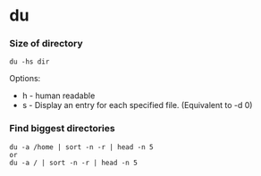 # du

### Size of directory

```
du -hs dir
```

Options:
* h - human readable
* s - Display an entry for each specified file.  (Equivalent to -d 0)

### Find biggest directories

```
du -a /home | sort -n -r | head -n 5
or
du -a / | sort -n -r | head -n 5
```
